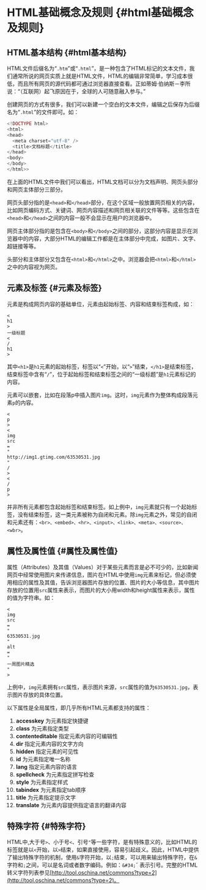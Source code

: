 # HTML基础概念及规则 {#html基础概念及规则}

## HTML基本结构 {#html基本结构}

HTML文件后缀名为“`.htm`”或“`.html`”，是一种包含了HTML标记的文本文件，我们通常所说的网页实质上就是HTML文件，HTML的编辑非常简单，学习成本很低，而且所有网页的源代码都可通过浏览器直接查看。正如蒂姆·伯纳斯－李所说：“（互联网）起飞原因在于，全球的人可随意融入参与。”

创建网页的方式有很多，我们可以新建一个空白的文本文件，编辑之后保存为后缀名为“`.html`”的文件即可。如：

```php
<!DOCTYPE html>
<html>
<head>
  <meta charset="utf-8" />
  <title>文档标题</title>
</head>
<body>
</body>
</html>>
```

在上面的HTML文件中我们可以看出，HTML文档可以分为文档声明、网页头部分和网页主体部分三部分。

网页头部分指的是`<head>`和`</head>`部分，在这个区域一般放置网页相关的内容，比如网页编码方式、关键词、网页内容描述和网页相关联的文件等等。这些包含在`<head>`和`</head>`之间的内容一般不会显示在用户的浏览器中。

网页主体部分指的是包含在`<body>`和`</body>`之间的部分，这部分内容是显示在浏览器中的内容，大部分HTML的编辑工作都是在主体部分中完成，如图片、文字、超链接等等。

头部分和主体部分又包含在`<html>`和`</html>`之中。浏览器会把`<html>`和`</html>`之中的内容视为网页。

## 元素及标签 {#元素及标签}

元素是构成网页内容的基础单位，元素由起始标签、内容和结束标签构成，如：

```
<
h1
>
一级标题
<
/
h1
>
```

其中`<h1>`是`h1`元素的起始标签，标签以“`<`”开始，以“`>`”结束，`</h1>`是结束标签，结束标签中含有“`/`”，位于起始标签和结束标签之间的“一级标题”是`h1`元素标记的内容。

元素可以嵌套，比如在段落p中插入图片`img`。这时，`img`元素作为整体构成段落元素`p`的内容。

```
<
p
>
<
img
src
=
"
http://img1.gtimg.com/63530531.jpg
"
/
>
<
/
p
>
```

并非所有元素都包含起始标签和结束标签。如上例中，`img`元素就只有一个起始标签，没有结束标签，这一类元素被称为自闭和元素。除`img`元素之外，常见的自闭和元素还有：`<br>、<embed>、<hr>、<input>、<link>、<meta>、<source>、<wbr>`。

## 属性及属性值 {#属性及属性值}

属性（Attributes）及其值（Values）对于某些元素而言是必不可少的，比如新闻网页中经常使用图片来传递信息，图片在HTML中使用`img`元素来标记，但必须使用相应的属性及其值，告诉浏览器图片存放的位置、图片的大小等信息，其中图片存放的位置用`src`属性来表示，而图片的大小用width和height属性来表示，属性的值为字符串。如：

```
<
img
src
=
"
63530531.jpg
"
alt
=
"
一周图片精选
"
>
```

上例中，`img`元素拥有`src`属性，表示图片来源，`src`属性的值为`63530531.jpg`，表示图片存放的具体位置。

以下属性是全局属性，即几乎所有HTML元素都支持的属性：

1. **accesskey**
   为元素指定快捷键
2. **class**
   为元素指定类型
3. **contenteditable**
   指定元素内容的可编辑性
4. **dir**
   指定元素内容的文字方向
5. **hidden**
   指定元素的可见性
6. **id**
   为元素指定唯一名称
7. **lang**
   指定元素内容的语言
8. **spellcheck**
   为元素指定拼写检查
9. **style**
   为元素指定样式
10. **tabindex**
    为元素指定tab顺序
11. **title**
    为元素指定提示文字
12. **translate**
    为元素内容提供指定语言的翻译内容

## 特殊字符 {#特殊字符}

HTML中,大于号`>`、小于号`<`、引号`"`等一些字符，是有特殊意义的，比如HTML的标签就是以`<`开始，以`>`结束，如果直接使用，容易引起歧义。因此，HTML中提供了输出特殊字符的机制，使用`&`字符开始，以`;`结束，可以用来输出特殊字符，在`&`字符和`;`之间，可以是名词或者数字编码。例如：`&#34;`ˇ 表示引号。完整的HTML转义字符列表参见[http://tool.oschina.net/commons?type=2](http://tool.oschina.net/commons?type=2)。

